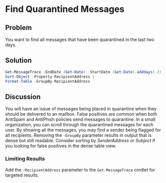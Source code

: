 # Find Quarantined Messages

## Problem

You want to find all messages that have been quarantined in the last two days.

## Solution

```powershell
Get-MessageTrace -EndDate (Get-Date) -StartDate (Get-Date).adddays(-2) -Status Quarantined | 
Sort-Object -Property RecipientAddress | 
Format-Table -GroupBy RecipientAddress
```

## Discussion

You will have an issue of messages being placed in quarantine when they should be delivered to an mailbox.
False positives are common when both AntiSpam and AntiPhish policies send messages to quarantine.
In a small organization, you can scroll through the quarantined messages for each user.
By showing all the messages, you may find a sender being flagged for all recipients.
Removing the `-GroupBy` parameter results in output that is dense but still readable.
Consider sorting by _SenderAddress_ or _Subject_ if you looking for false positives in the dense table view.

### Limiting Results

Add the `-RecipientAddress` parameter to the `Get-MessageTrace` cmdlet for targeted results.
